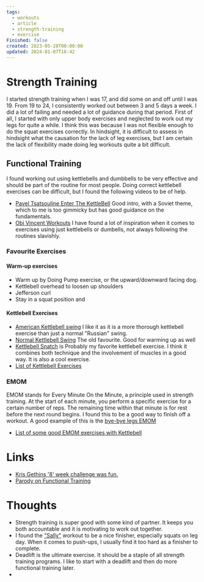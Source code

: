 ```yaml
---
tags:
  - workouts
  - article
  - strength-training
  - exercise
Finished: false
created: 2023-05-28T00:00:00
updated: 2024-01-07T16:42
---
```

# Strength Training
I started strength training when I was 17, and did some on and off until I was 19. From 19 to 24, I consistently worked out between 3 and 5 days a week.  I did a lot of failing and needed a lot of guidance during that period. First of all, I started with only upper body exercises and neglected to work out my legs for quite a while. I think this was because I was not flexible enough to do the squat exercises correctly. In hindsight, it is difficult to assess in hindsight what the causation for the lack of leg exercises, but I am certain the lack of flexibility made doing leg workouts quite a bit difficult. 



## Functional Training


I found working out using kettlebells and dumbbells to be very effective and should be part of the routine for most people. Doing correct kettlebell exercises can be difficult, but I found the following videos to be of help.
- [Pavel Tsatsouline Enter The KettleBell](https://youtu.be/cKx8xE8jJZs) Good intro, with a Soviet theme, which to me is too gimmicky but has good guidance on the fundamentals. 
- [Obi Vincent Workouts](https://www.youtube.com/playlist?list=PLj6G9fPqougk6c93KSpvzGhHKCxY-RZ8O) I have found a lot of inspiration when it comes to exercises using just kettlebells or dumbells, not always following the routines slavishly.


### Favourite Exercises

#### Warm-up exercises 

- Warm up by Doing Pump exercise, or the upward/downward facing dog. 
- Kettlebell overhead to loosen up shoulders
- Jefferson curl
- Stay in a squat position and 

#### Kettlebell Exercises

- [American Kettlebell swing](https://www.youtube.com/watch?v=d94xX-AQZ0A&ab_channel=Onnit) I like it as it is a more thorough kettlebell exercise than just a normal "Russian" swing.
- [Normal Kettlebell Swing](https://youtu.be/cKx8xE8jJZs?t=549) The old favourite. Good for warming up as well
- [Kettlebell Snatch](https://www.youtube.com/watch?v=Pm-b2XFeABA&ab_channel=CrossFit) is Probably my favorite kettlebell exercise. I think it combines both technique and the involvement of muscles in a good way. It is also a cool exercise. 
- [List of Kettlebell Exercises](https://youtu.be/__T3XxQB2Ng?t=111)


### EMOM 
EMOM stands for Every Minute On the Minute, a principle used in strength training. At the start of each minute, you perform a specific exercise for a certain number of reps. The remaining time within that minute is for rest before the next round begins. I found this to be a good way to finish off a workout.  A good example of this is the [bye-bye legs EMOM](https://youtu.be/Zf9ElVivHC4?list=PLj6G9fPqougk6c93KSpvzGhHKCxY-RZ8O&t=732)
- [List of some good EMOM exercises with Kettlebell](https://www.boxrox.com/emom-crossfit-kettlebell-workouts-to-improve-skill/)

# Links
- [Kris Gethins '8' week challenge was fun. ](https://www.youtube.com/playlist?list=PLs-Ht4H4kDxshwlNoWvw8mgpyID1FkgVU)
- [Parody on Functional Training](https://www.youtube.com/watch?v=-yfqnebBbW0&ab_channel=AwakenWithJP)

# Thoughts 
- Strength training is super good with some kind of partner. It keeps you both accountable and it is motivating to work out together. 
- I found the ["Sally"](https://www.bournemouth.ac.uk/why-bu/sportbu/premium-portal/bring-sally-challenge) workout to be a nice finisher, especially squats on leg day. When it comes to push-ups, I usually find it too hard as a finisher to complete.  
- Deadlift is the ultimate exercise. It should be a staple of all strength training programs.  I like to start with a deadlift and then do more functional training later.
- 


